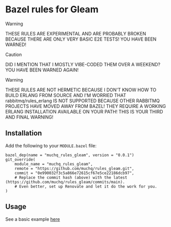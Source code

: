 # Bazel rules for Gleam

> [!WARNING]
> THESE RULES ARE EXPERIMENTAL AND ARE PROBABLY BROKEN BECAUSE THERE ARE ONLY VERY BASIC E2E TESTS! YOU HAVE BEEN WARNED!

> [!CAUTION]
> DID I MENTION THAT I MOSTLY VIBE-CODED THEM OVER A WEEKEND? YOU HAVE BEEN WARNED AGAIN!

> [!WARNING]
> THESE RULES ARE NOT HERMETIC BECAUSE I DON'T KNOW HOW TO BUILD ERLANG FROM SOURCE AND I'M WORRIED THAT rabbitmq/rules_erlang IS NOT SUPPORTED BECAUSE OTHER RABBITMQ PROJECTS HAVE MOVED AWAY FROM BAZEL! THEY REQUIRE A WORKING ERLANG INSTALLATION AVAILABLE ON YOUR PATH! THIS IS YOUR THIRD AND FINAL WARNING!

## Installation

Add the following to your `MODULE.bazel` file:

```starlark
bazel_dep(name = "muchq_rules_gleam", version = "0.0.1")
git_override(
    module_name = "muchq_rules_gleam",
    remote = "https://github.com/muchq/rules_gleam.git",
    commit = "0e990032f3c5a866e72615cf67e5ce22186dcb97",
    # Replace the commit hash (above) with the latest (https://github.com/muchq/rules_gleam/commits/main).
    # Even better, set up Renovate and let it do the work for you.
)
```

## Usage

See a basic example [here](e2e/smoke)
